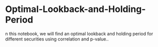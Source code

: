 # Optimal-Lookback-and-Holding-Period
n this notebook, we will find an optimal lookback and holding period for different securities using correlation and p-value..

